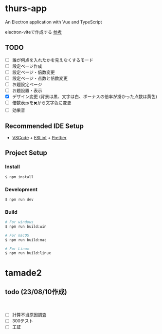 # thurs-app

An Electron application with Vue and TypeScript

electron-viteで作成する
[参考](https://developer.mamezou-tech.com/blogs/2023/05/22/electron-vite/)


## TODO

- [ ] 誰が何点を入れたかを見えなくするモード
- [ ] 設定ページ作成
- [ ] 設定ページ・倍数変更
- [ ] 設定ページ・点数と倍数変更
- [ ] お題設定ページ
- [ ] お題設置・表示
- [x] デザイン変更 (背景は黒、文字は白、ボーナスの倍率が掛かった点数は黄色)
- [ ] 倍数表示を✖️から文字色に変更
- [ ] 効果音

## Recommended IDE Setup

- [VSCode](https://code.visualstudio.com/) + [ESLint](https://marketplace.visualstudio.com/items?itemName=dbaeumer.vscode-eslint) + [Prettier](https://marketplace.visualstudio.com/items?itemName=esbenp.prettier-vscode)

## Project Setup

### Install

```bash
$ npm install
```

### Development

```bash
$ npm run dev
```

### Build

```bash
# For windows
$ npm run build:win

# For macOS
$ npm run build:mac

# For Linux
$ npm run build:linux
```
# tamade2

## todo (23/08/10作成)
　　
- [ ] 計算不当原因調査
- [ ] 300テスト
- [ ] 工証
